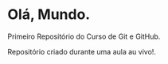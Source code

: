 # Olá, Mundo.
 Primeiro Repositório do Curso de Git e GitHub.

 Repositório criado durante uma aula au vivo!.

